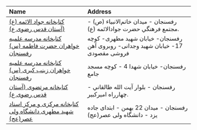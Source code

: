 | Name                                                                                   | Address                                                                          |
|:---------------------------------------------------------------------------------------|:---------------------------------------------------------------------------------|
| [كتابخانه جواد الائمه (ع) (آستان قدس رضوی ع)](http://aqlibrary.org)                    | رفسنجان - ميدان خاتم‌الانبياء (ص) - مجتمع فرهنگي حضرت جوادالائمه (ع).             |
| [کتابخانه مدرسه علمیه خواهران حضرت فاطمه (س) رفسنجان](http://)                         | رفسنجان- خیابان شهید مطهری- کوچه 17- خیابان شهید وجدانی- روبروی آهن فروشی مقصودی |
| [کتابخانه مدرسه علمیه خواهران زینب کبری (س) رفسنجان](http://)                          | رفسنجان- خیابان شهدا 4 - کوچه مسجد جامع                                          |
| [كتابخانه مرتضوى (آستان قدس رضوی ع)](http://aqlibrary.org/libraries/lib30.aspx)        | رفسنجان - بلوار آیت الله طالقاني - چهارراه اميركبير.                             |
| [کتابخانه مرکزی و مرکز اسناد شهید مطهری دانشگاه ولی عصر(عج)](http://Library.vru.ac.ir) | رفسنجان - میدان 22 بهمن - ابتدای جاده یزد - دانشگاه ولی عصر(عج)                  |